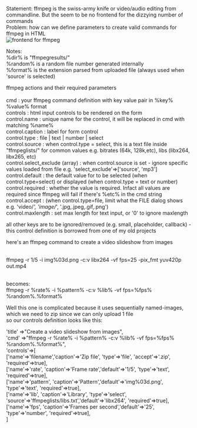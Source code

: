  Statement: ffmpeg is the swiss-army knife or video/audio editing from commandline. But the seem to be no frontend for the dizzying number of commands <BR >
 Problem: how can we define parameters to create valid commands for ffmpeg in HTML <BR >
 ![frontend for ffmpeg](https://github.com/wilwad/frontend-for-ffmpeg/blob/main/ffmpeg2.png?raw=true)
 
 Notes: <BR >
 %dir% is "ffmpegresults/"  <BR >
 %random% is a random file number generated internally <BR >
 %format% is the extension parsed from uploaded file (always used when 'source' is selected)  <BR >
 
 ffmpeg actions and their required parameters <BR >
  <BR >
 cmd      : your ffmpeg command definition with key value pair in %key% %value% format <BR >
 controls : html input controls to be rendered on the form <BR >
            control.name : unique name for the control, it will be replaced in cmd with matching %name% <BR >
            control.caption : label for form control <BR >
            control.type : file | text | number | select  <BR >
            control.source : when control.type = select, this is a text file inside "ffmpeglists/" for common values e.g. bitrates (64k, 128k,etc), libs (libx264, libx265, etc) <BR >
              control.select_exclude (array) : when control.source is set - ignore specific values loaded from file e.g. 'select_exclude'=>['source', 'mp3'] <BR >
              control.default : the default value for to be selected (when control.type=select) or displayed (when control.type = text or number) <BR >
              control.required : whether the value is required. Infact all values are required since ffmpeg will fail if there's %etc% in the cmd string <BR >
              control.accept : (when control.type=file, limit what the FILE dialog shows e.g. 'video/*', 'image/*', '.jpg,.jpeg,.gif,.png') <BR >
              control.maxlength : set max length for text input, or '0' to ignore maxlength <BR >
              
 all other keys are to be ignored/removed (e.g. small, placeholder, callback) - this control definition is borrowed from one of my old projects <BR >
 
 here's an ffmpeg command to create a video slideshow from images <BR > <BR >
 
 ffmpeg -r 1/5 -i img%03d.png -c:v libx264 -vf fps=25 -pix_fmt yuv420p out.mp4 <BR > <BR >
 
 becomes: <BR >
 ffmpeg -r %rate% -i %pattern% -c:v %lib% -vf fps=%fps% %random%.%format% <BR >
 
 Well this one is complicated because it uses sequentially named-images, which we need to zip since we can only upload 1 file <BR >
 so our controls definition looks like this: <BR >
 
 'title'   =>"Create a video slideshow from images", <BR >
   'cmd'     =>"ffmpeg -r %rate% -i %pattern% -c:v %lib% -vf fps=%fps% %random%.%format%", <BR >
 'controls'=>[ <BR >
                ['name'=>'filename','caption'=>'Zip file', 'type'=>'file', 'accept'=>'.zip', 'required'=>true], <BR >
 				  ['name'=>'rate',     'caption'=>'Frame rate','default'=>'1/5', 'type'=>'text', 'required'=>true], 	  <BR >
 				  ['name'=>'pattern', 'caption'=>'Pattern','default'=>'img%03d.png', 'type'=>'text', 'required'=>true], <BR >
 				  ['name'=>'lib',     'caption'=>'Library', 'type'=>'select', 'source'=>'ffmpeglists/libs.txt','default'=>'libx264', 'required'=>true],  <BR >
 				  ['name'=>'fps',     'caption'=>'Frames per second','default'=>'25', 'type'=>'number', 'required'=>true], 				   <BR >
             ] <BR >
